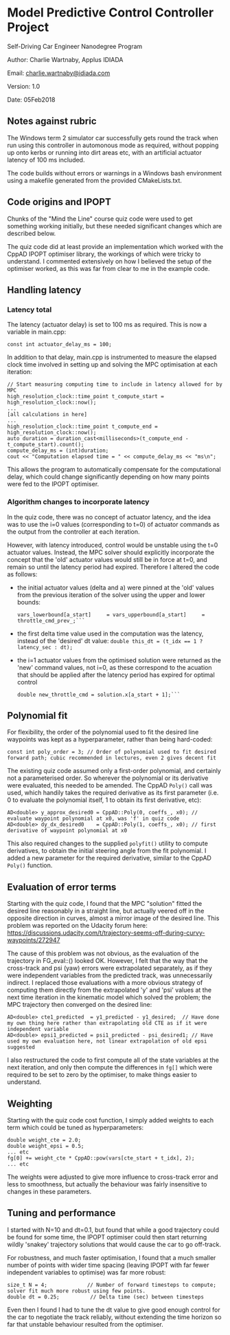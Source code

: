 # Model Predictive Control Controller Project

Self-Driving Car Engineer Nanodegree Program

Author: Charlie Wartnaby, Applus IDIADA

Email: charlie.wartnaby@idiada.com

Version: 1.0

Date: 05Feb2018

## Notes against rubric

The Windows term 2 simulator car successfully gets round the track when run
using this controller in automonous mode as required, without popping up onto
kerbs or running into dirt areas etc, with an artificial actuator latency
of 100 ms included.

The code builds without errors or warnings in a Windows bash environment using a makefile
generated from the provided CMakeLists.txt.

## Code origins and IPOPT

Chunks of the "Mind the Line" course quiz code were used to get something working
initially, but these needed significant changes which are described below.

The quiz code did at least provide an implementation which worked with the
CppAD IPOPT optimiser library, the workings of which were tricky to understand.
I commented extensively on how I believed the setup of the optimiser worked,
as this was far from clear to me in the example code.

## Handling latency

### Latency total

The latency (actuator delay) is set to 100 ms as required. This is now a variable
in main.cpp:

`const int actuator_delay_ms = 100;`

In addition to that delay, main.cpp is instrumented to measure the elapsed clock
time involved in setting up and solving the MPC optimisation at each iteration:

```
// Start measuring computing time to include in latency allowed for by MPC
high_resolution_clock::time_point t_compute_start = high_resolution_clock::now();
...
[all calculations in here]
...
high_resolution_clock::time_point t_compute_end = high_resolution_clock::now();
auto duration = duration_cast<milliseconds>(t_compute_end - t_compute_start).count();
compute_delay_ms = (int)duration;
cout << "Computation elapsed time = " << compute_delay_ms << "ms\n";
```

This allows the program to automatically compensate for the computational delay,
which could change significantly depending on how many points were fed to the
IPOPT optimiser.

### Algorithm changes to incorporate latency

In the quiz code, there was no concept of actuator latency, and the idea was
to use the i=0 values (corresponding to t=0) of actuator commands as the output
from the controller at each iteration.

However, with latency introduced, control would be unstable using the t=0
actuator values. Instead, the MPC solver should explicitly incorporate the
concept that the 'old' actuator values would still be in force at t=0, and
remain so until the latency period had expired. Therefore I altered the
code as follows:

* the initial actuator values (delta and a) were pinned at the 'old' values from
  the previous iteration of the solver using the upper and lower bounds:
  ```vars_lowerbound[delta_start] = vars_upperbound[delta_start] = steering_cmd_prev_;
  vars_lowerbound[a_start]     = vars_upperbound[a_start]     = throttle_cmd_prev_;```

* the first delta time value used in the computation was the latency, instead of
  the 'desired' dt value:
  ```double this_dt = (t_idx == 1 ? latency_sec : dt);```

* the i=1 actuator values from the optimised solution were returned as the
  'new' command values, not i=0, as these correspond to the acuation that
  should be applied after the latency period has expired for optimal control
  ```double new_steering_cmd = solution.x[delta_start + 1];
  double new_throttle_cmd = solution.x[a_start + 1];```

## Polynomial fit

For flexibility, the order of the polynomial used to fit the desired line
waypoints was kept as a hyperparameter, rather than being hard-coded:

```const int poly_order = 3; // Order of polynomial used to fit desired forward path; cubic recommended in lectures, even 2 gives decent fit```

The existing quiz code assumed only a first-order polynomial, and certainly
not a parameterised order. So wherever the polynomial or its derivative were
evaluated, this needed to be amended. The CppAD `Poly()` call was used,
which handily takes the required derivative as its first parameter
(i.e. 0 to evaluate the polynomial itself, 1 to obtain its first derivative, etc):

```
AD<double> y_approx_desired0 = CppAD::Poly(0, coeffs_, x0); // evaluate waypoint polynomial at x0, was 'f' in quiz code
AD<double> dy_dx_desired0    = CppAD::Poly(1, coeffs_, x0); // first derivative of waypoint polynomial at x0
```

This also required changes to the supplied `polyfit()` utility to compute derivatives,
to obtain the initial steering angle from the fit polynomial. I added a new parameter
for the required derivative, similar to the CppAD `Poly()` function.

## Evaluation of error terms

Starting with the quiz code, I found that the MPC "solution" fitted the desired
line reasonably in a straight line, but actually veered off in the opposite
direction in curves, almost a mirror image of the desired line. This problem
was reported on the Udacity forum here:
https://discussions.udacity.com/t/trajectory-seems-off-during-curvy-waypoints/272947

The cause of this problem was not obvious, as the evaluation of the trajectory
in FG_eval::() looked OK. However, I felt that the way that the cross-track
and psi (yaw) errors were extrapolated separately, as if they were independent
variables from the predicted track, was unnecessarily indirect. I replaced those
evaluations with a more obvious strategy of computing them directly from the
extrapolated 'y' and 'psi' values at the next time iteration in the kinematic
model which solved the problem; the MPC trajectory then converged on the
desired line:

```
AD<double> cte1_predicted  = y1_predicted - y1_desired;  // Have done my own thing here rather than extrapolating old CTE as if it were independent variable
AD<double> epsi1_predicted = psi1_predicted - psi_desired1; // Have used my own evaluation here, not linear extrapolation of old epsi suggested
```

I also restructured the code to first compute all of the state variables at the
next iteration, and only then compute the differences in `fg[]` which were
required to be set to zero by the optimiser, to make things easier to understand.

## Weighting

Starting with the quiz code cost function, I simply added weights to each term
which could be tuned as hyperparameters:

```
double weight_cte = 2.0;
double weight_epsi = 0.5;
... etc
fg[0] += weight_cte * CppAD::pow(vars[cte_start + t_idx], 2);
... etc
```

The weights were adjusted to give more influence to cross-track error and
less to smoothness, but actually the behaviour was fairly insensitive to changes
in these parameters.

## Tuning and performance

I started with N=10 and dt=0.1, but found that while a good trajectory could be
found for some time, the IPOPT optimiser could then start returning wildly
'snakey' trajectory solutions that would cause the car to go off-track.

For robustness, and much faster optimisation, I found that a much smaller number
of points with wider time spacing (leaving IPOPT with far fewer independent
variables to optimise) was far more robust:

```
size_t N = 4;             // Number of forward timesteps to compute; solver fit much more robust using few points.
double dt = 0.25;          // Delta time (sec) between timesteps
```

Even then I found I had to tune the dt value to give good enough control for
the car to negotiate the track reliably, without extending the time horizon
so far that unstable behaviour resulted from the optimiser.
